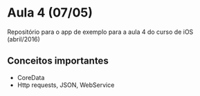 # Aula 4 (07/05)
Repositório para o app de exemplo para a aula 4 do curso de iOS (abril/2016)

## Conceitos importantes
* CoreData
* Http requests, JSON, WebService

